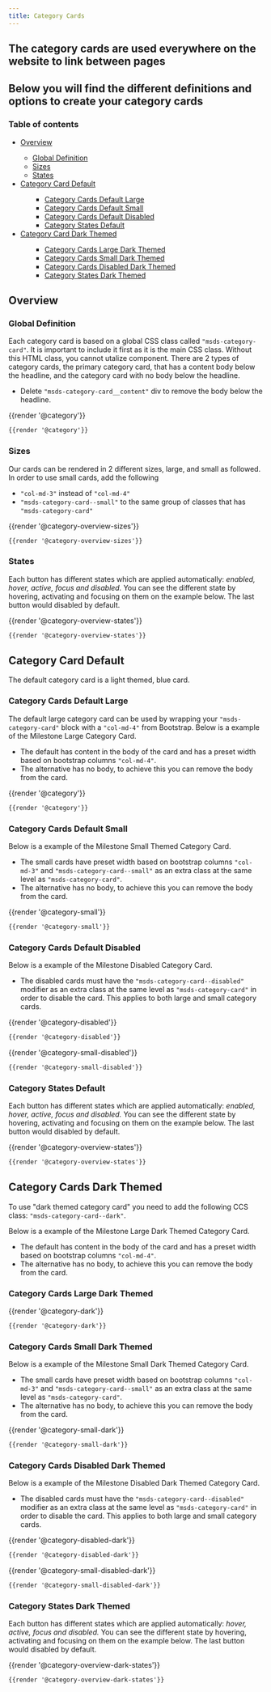 ```yaml
---
title: Category Cards
---
```


## The category cards are used everywhere on the website to link between pages
## Below you will find the different definitions and options to create your category cards

### Table of contents
<div class="row">
    <div class="col-6">
      <ul class="document__unordered-list">
        <li class="document__unordered-list-item">
          <a  class="msds-link"href="#overview">Overview</a>
        </li>
        <ul class="document__unordered-list">
          <li class="document__unordered-list-item">
            <a  class="msds-link"href="#global-definition">Global Definition</a>
          </li>
          <li class="document__unordered-list-item">
            <a  class="msds-link"href="#sizes">Sizes</a>
          </li>
          <li class="document__unordered-list-item">
            <a  class="msds-link"href="#states">States</a>
          </li>
        </ul>
        <li class="document__unordered-list-item">
            <a  class="msds-link"href="#category-card-default">Category Card Default</a>
        </li>
        <ul class="document__unordered-list">
          <ul class="document__unordered-list">
            <li class="document__unordered-list-item">
              <a  class="msds-link"href="#category-cards-default-large">Category Cards Default Large</a>
            </li>
            <li class="document__unordered-list-item">
              <a  class="msds-link"href="#category-cards-default-small">Category Cards Default Small</a>
            </li>
            <li class="document__unordered-list-item">
              <a  class="msds-link"href="#category-cards-default-disabled">Category Cards Default Disabled</a>
            </li>
            <li class="document__unordered-list-item">
              <a  class="msds-link"href="#category-states-default">Category States Default</a>
            </li>
          </ul>
        </ul>
        <li class="document__unordered-list-item">
            <a  class="msds-link"href="#category-cards-dark-themed">Category Card Dark Themed</a>
        </li>
        <ul class="document__unordered-list">
          <ul class="document__unordered-list">
            <li class="document__unordered-list-item">
              <a  class="msds-link"href="#category-cards-large-dark-themed">Category Cards Large Dark Themed</a>
            </li>
            <li class="document__unordered-list-item">
              <a  class="msds-link"href="#category-cards-small-dark-themed">Category Cards Small Dark Themed</a>
            </li>
            <li class="document__unordered-list-item">
              <a  class="msds-link"href="#category-cards-disabled-dark-themed">Category Cards Disabled Dark Themed</a>
            </li>
            <li class="document__unordered-list-item">
              <a  class="msds-link"href="#category-states-dark-themed">Category States Dark Themed</a>
            </li>
          </ul>
        </ul>
      </ul>
    </div>
</div>

## Overview
### Global Definition
Each category card is based on a global CSS class called <code>"msds-category-card"</code>. It is important to include it first as it is the main CSS class. Without this HTML class, you cannot utalize component. 
There are 2 types of category cards, the primary category card, that has a content body below the headline, and the category card with no body below the headline.  
- Delete <code>"msds-category-card__content"</code> div to remove the body below the headline.

<div class="element-preview">
  <div class="element-preview__inner">{{render '@category'}}</div>
</div>

```html
{{render '@category'}}
```

### Sizes
Our cards can be rendered in 2 different sizes, large, and small as followed. In order to use small cards, add the following
- <code>"col-md-3"</code> instead of <code>"col-md-4"</code>
- <code>"msds-category-card\--small"</code> to the same group of classes that has <code>"msds-category-card"</code>

<div class="element-preview">
  <div class="element-preview__inner">{{render '@category-overview-sizes'}}</div>
</div>

```html
{{render '@category-overview-sizes'}}
```

### States
Each button has different states which are applied automatically: <i>enabled, hover, active, focus and disabled.</i>
You can see the different state by hovering, activating and focusing on them on the example below. The last button would disabled by default.

<div class="element-preview">
  <div class="element-preview__inner">{{render '@category-overview-states'}}</div>
</div>

```html
{{render '@category-overview-states'}}
```

## Category Card Default
The default category card is a light themed, blue card.

### Category Cards Default Large 
The default large category card can be used by wrapping your <code>"msds-category-card"</code> block with a <code>"col-md-4"</code> from Bootstrap.
Below is a example of the Milestone Large Category Card. 
- The default has content in the body of the card and has a preset width based on bootstrap columns <code>"col-md-4"</code>.
- The alternative has no body, to achieve this you can remove the body from the card.

<div class="element-preview">
  <div class="element-preview__inner">{{render '@category'}}</div>
</div>

```html
{{render '@category'}}
```

### Category Cards Default Small
Below is a example of the Milestone Small Themed Category Card. 
- The small cards have preset width based on bootstrap columns <code>"col-md-3"</code> and <code>"msds-category-card--small"</code> as an extra class at the same level as <code>"msds-category-card"</code>.
- The alternative has no body, to achieve this you can remove the body from the card.

<div class="element-preview">
  <div class="element-preview__inner">{{render '@category-small'}}</div>
</div>

```html
{{render '@category-small'}}
```

### Category Cards Default Disabled
Below is a example of the Milestone Disabled Category Card. 
- The disabled cards must have the <code>"msds-category-card\--disabled"</code> modifier as an extra class at the same level as <code>"msds-category-card"</code> in order to disable the card. This applies to both large and small category cards.

<div class="element-preview">
  <div class="element-preview__inner">{{render '@category-disabled'}}</div>
</div>

```html
{{render '@category-disabled'}}
```
<div class="element-preview">
  <div class="element-preview__inner">{{render '@category-small-disabled'}}</div>
</div>

```html
{{render '@category-small-disabled'}}
```

### Category States Default
Each button has different states which are applied automatically: <i>enabled, hover, active, focus and disabled.</i>
You can see the different state by hovering, activating and focusing on them on the example below. The last button would disabled by default.

<div class="element-preview">
  <div class="element-preview__inner">{{render '@category-overview-states'}}</div>
</div>

```html
{{render '@category-overview-states'}}
```

## Category Cards Dark Themed
To use "dark themed category card" you need to add the following CCS class: <code>"msds-category-card\--dark"</code>. 

Below is a example of the Milestone Large Dark Themed Category Card. 
- The default has content in the body of the card and has a preset width based on bootstrap columns <code>"col-md-4"</code>.
- The alternative has no body, to achieve this you can remove the body from the card.

### Category Cards Large Dark Themed
<div class="element-preview-dark">
  <div class="element-preview__inner">{{render '@category-dark'}}</div>
</div>

```html
{{render '@category-dark'}}
```

### Category Cards Small Dark Themed
Below is a example of the Milestone Small Dark Themed Category Card. 
- The small cards have preset width based on bootstrap columns <code>"col-md-3"</code> and <code>"msds-category-card--small"</code> as an extra class at the same level as <code>"msds-category-card"</code>.
- The alternative has no body, to achieve this you can remove the body from the card.

<div class="element-preview-dark">
  <div class="element-preview__inner">{{render '@category-small-dark'}}</div>
</div>

```html
{{render '@category-small-dark'}}
```

### Category Cards Disabled Dark Themed
Below is a example of the Milestone Disabled Dark Themed Category Card. 
- The disabled cards must have the <code>"msds-category-card\--disabled"</code> modifier as an extra class at the same level as <code>"msds-category-card"</code> in order to disable the card. This applies to both large and small category cards.

<div class="element-preview-dark">
  <div class="element-preview__inner">{{render '@category-disabled-dark'}}</div>
</div>

```html
{{render '@category-disabled-dark'}}
```
<div class="element-preview-dark">
  <div class="element-preview__inner">{{render '@category-small-disabled-dark'}}</div>
</div>

```html
{{render '@category-small-disabled-dark'}}
```

### Category States Dark Themed
Each button has different states which are applied automatically: <i>hover, active, focus and disabled.</i>
You can see the different state by hovering, activating and focusing on them on the example below. The last button would disabled by default.

<div class="element-preview-dark">
  <div class="element-preview__inner">{{render '@category-overview-dark-states'}}</div>
</div>

```html
{{render '@category-overview-dark-states'}}
```
<script>
  //Iniliazes JS each time a user changes the page - this is for fractle v1.3.0
  dispatchEvent(new Event('load'));
</script>
